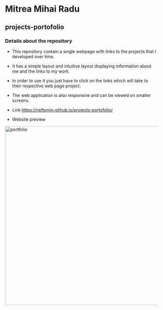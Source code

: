 # Mitrea Mihai Radu

## projects-portofolio

### Details about the repository

* This repository contain a single webpage with links to the projects that I developed over time. 
* It has a simple layout and intuitive layout displaying information about me and the links to my work.
* In order to use it you just have to click on the links which will take to their respective web page project.
* The web application is also responsive and can be viewed on smaller screens.

* Link  https://neftonjin.github.io/projects-portofolio/
* Website preview 
<img width="587" alt="portfolio" src="https://user-images.githubusercontent.com/25286630/209863901-5d65fd8b-d6c0-45b3-b2bb-18ea83789369.png">